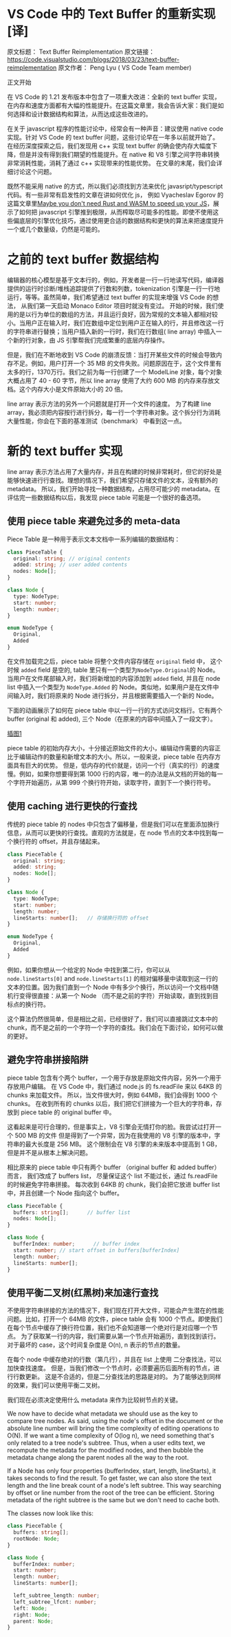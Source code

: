 # VS Code 中的 Text Buffer 的重新实现 [译]

原文标题： Text Buffer Reimplementation
原文链接： https://code.visualstudio.com/blogs/2018/03/23/text-buffer-reimplementation
原文作者： Peng Lyu ( VS Code Team member)  

正文开始

在 VS Code 的 1.21 发布版本中包含了一项重大改进：全新的 text buffer 实现，在内存和速度方面都有大幅的性能提升。在这篇文章里，我会告诉大家：我们是如何选择和设计数据结构和算法，从而达成这些改进的。

在关于 javascript 程序的性能讨论中，经常会有一种声音：建议使用 native code 实现。针对 VS Code 的 text buffer 问题，这些讨论早在一年多以前就开始了。 在经历深度探索之后，我们发现用 c++ 实现 text buffer 的确会使内存大幅度下降，但是并没有得到我们期望的性能提升。在 native 和 V8 引擎之间字符串转换非常消耗性能，消耗了通过 c++ 实现带来的性能优势。 在文章的末尾，我们会详细讨论这个问题。    

既然不能采用 native 的方式，所以我们必须找到方法来优化 javasript/typescript 代码。有一些非常有启发性的文章在讲如何优化 js， 例如 Vyacheslav Egorov 的这篇文章里[Maybe you don't need Rust and WASM to speed up your JS](https://mrale.ph/blog/2018/02/03/maybe-you-dont-need-rust-to-speed-up-your-js.html)，展示了如何把 javascript 引擎推到极限，从而榨取尽可能多的性能。即使不使用这些偏底层的引擎优化技巧，通过使用更合适的数据结构和更快的算法来把速度提升一个或几个数量级，仍然是可能的。  


# 之前的 text buffer 数据结构
编辑器的核心模型是基于文本行的，例如，开发者是一行一行地读写代码，编译器提供的运行时诊断/堆栈追踪提供了行数和列数，tokenization 引擎是一行一行地运行，等等。虽然简单，我们希望通过 text buffer 的实现来增强 VS Code 的想法， 从我们第一天启动 Monaco Editor 项目时就没有变过。 开始的时候，我们使用的是以行为单位的数组的方法，并且运行良好，因为常规的文本输入都相对较小。当用户正在输入时，我们在数组中定位到用户正在输入的行，并且修改这一行的字符串进行替换；当用户插入新的一行时，我们在行数组( line array) 中插入一个新的行对象，由 JS 引擎帮我们完成繁重的底层内存操作。

但是，我们在不断地收到 VS Code 的崩溃反馈：当打开某些文件的时候会导致内存不足。例如，用户打开一个 35 MB 的文件失败。问题原因在于，这个文件里有太多的行，1370万行。我们之前为每一行创建了一个 ModelLine 对象，每个对象大概占用了 40 - 60 字节，所以 line array 使用了大约 600 MB 的内存来存放文档。这个内存大小是文件原始大小的 20 倍。  

line array 表示方法的另外一个问题就是打开一个文件的速度。 为了构建 line array，我必须把内容按行进行拆分，每一行一个字符串对象。这个拆分行为消耗大量性能，你会在下面的基准测试（benchmark） 中看到这一点。


# 新的 text buffer 实现
line array 表示方法占用了大量内存，并且在构建的时候非常耗时，但它的好处是能够快速进行行查找。理想的情况下，我们希望只存储文件的文本，没有额外的 metadata。 所以，我们开始寻找一种数据结构，占用尽可能少的 metadata。在评估完一些数据结构以后，我发现 piece table 可能是一个很好的备选项。     

## 使用 piece table 来避免过多的 meta-data
Piece Table 是一种用于表示文本文档中一系列编辑的数据结构：
```ts
class PieceTable {
  original: string; // original contents
  added: string; // user added contents
  nodes: Node[];
}

class Node {
  type: NodeType;
  start: number;
  length: number;
}

enum NodeType {
  Original,
  Added
}
```
在文件加载完之后，piece table 将整个文件内容存储在 `original` field 中， 这个时候 `added` field 是空的, table 里只有一个类型为`NodeType.Original`的 Node。 当用户在文件尾部输入时，我们将新增加的内容添加到 `added` field, 并且在 node list 中插入一个类型为 `NodeType.Added` 的 Node。类似地，如果用户是在文件中间输入时，我们将原来的 Node 进行拆分，并且根据需要插入一个新的 Node。

下面的动画展示了如何在 piece table 中以一行一行的方式访问文档行。它有两个 buffer (original 和 added), 三个 Node（在原来的内容中间插入了一段文字）。

[插图1](traditional-piece-table.gif)

piece table 的初始内存大小，十分接近原始文件的大小，编辑动作需要的内容正比于编辑动作的数量和新增文本的大小。所以，一般来说，piece table 在内存方面具有巨大的优势。 但是，低内存的代价就是，访问一个行（真实的行）的速度慢。例如，如果你想要得到第 1000 行的内容，唯一的办法是从文档的开始的每一个字符开始遍历，从第 999 个换行符开始，读取字符，直到下一个换行符号。  


## 使用 caching 进行更快的行查找
传统的 piece table 的 nodes 中只包含了偏移量，但是我们可以在里面添加换行信息，从而可以更快的行查找。直观的方法就是，在 node 节点的文本中找到每一个换行符的 offset，并且存储起来。 
```ts
class PieceTable {
  original: string;
  added: string;
  nodes: Node[];
}

class Node {
  type: NodeType;
  start: number;
  length: number;
  lineStarts: number[];   // 存储换行符的 offset
}

enum NodeType {
  Original,
  Added
}
```
例如，如果你想从一个给定的 Node 中找到第二行，你可以从 `node.lineStarts[0]` and `node.lineStarts[1]` 的相对偏移量中读取到这一行的文本的位置。因为我们直到一个 Node 中有多少个换行，所以访问一个文档中随机行变得很直接：从第一个 Node （而不是之前的字符）开始读取，直到找到目标点的换行符。

这个算法仍然很简单，但是相比之前，已经很好了，我们可以直接跳过文本中的 chunk，而不是之前的一个字符一个字符的查找。我们会在下面讨论，如何可以做的更好。    

## 避免字符串拼接陷阱

piece table 包含有个两个 buffer，一个用于存放是原始文件内容，另外一个用于存放用户编辑。 在 VS Code 中，我们通过 node.js 的 fs.readFile 来以 64KB 的 chunks 来加载文件。 所以，当文件很大时，例如 64MB，我们会得到 1000 个 chunks。 在收到所有的 chunks 以后，我们把它们拼接为一个巨大的字符串，存放到 piece table 的 original buffer 中。  

这看起来是可行合理的，但是事实上，V8 引擎会无情打你的脸。我尝试过打开一个 500 MB 的文件 但是得到了一个异常，因为在我使用的 V8 引擎的版本中，字符串的最大长度是 256 MB。 这个限制会在 V8 引擎的未来版本中提高到 1 GB，但是并不是从根本上解决问题。    


相比原来的 piece table 中只有两个 buffer （original buffer 和 added buffer） 而言， 我们改成了 buffers list， 尽量保证这个 list 不能过长，通过 fs.readFile 的时候避免字符串拼接。 每次收到 64KB 的 chunk，我们会把它放进 buffer list 中，并且创建一个 Node 指向这个 buffer。  
```ts
class PieceTable {
  buffers: string[];      // buffer list
  nodes: Node[];
}

class Node {
  bufferIndex: number;      // buffer index
  start: number; // start offset in buffers[bufferIndex]
  length: number;
  lineStarts: number[];
}
```

## 使用平衡二叉树(红黑树)来加速行查找

不使用字符串拼接的方法的情况下，我们现在打开大文件，可能会产生潜在的性能问题。比如，打开一个 64MB 的文件，piece table 会有 1000 个节点。即使我们在每个节点中缓存了换行符位置，我们也不会知道哪一个绝对行是对应哪一个节点。 为了获取某一行的内容，我们需要从第一个节点开始遍历，直到找到该行。对于最坏的 case，这个时间复杂度是 O(n), n 表示的节点的数量。   

在每个 node 中缓存绝对的行数（第几行），并且在 list 上使用 二分查找法，可以加快查找速度。 但是，当我们修改一个节点时，必须要遍历后面所有的节点，进行行数更新。 这是不合适的，但是二分查找法的思路是对的。 为了能够达到同样的效果，我们可以使用平衡二叉树。    

我们现在必须决定使用什么 metadata 来作为比较树节点的关键。  



We now have to decide what metadata we should use as the key to compare tree nodes. As said, using the node's offset in the document or the absolute line number will bring the time complexity of editing operations to O(N). If we want a time complexity of O(log n), we need something that's only related to a tree node's subtree. Thus, when a user edits text, we recompute the metadata for the modified nodes, and then bubble the metadata change along the parent nodes all the way to the root.

If a Node has only four properties (bufferIndex, start, length, lineStarts), it takes seconds to find the result. To get faster, we can also store the text length and the line break count of a node's left subtree. This way searching by offset or line number from the root of the tree can be efficient. Storing metadata of the right subtree is the same but we don't need to cache both.

The classes now look like this:
```ts
class PieceTable {
  buffers: string[];
  rootNode: Node;
}

class Node {
  bufferIndex: number;
  start: number;
  length: number;
  lineStarts: number[];

  left_subtree_length: number;
  left_subtree_lfcnt: number;
  left: Node;
  right: Node;
  parent: Node;
}
```














